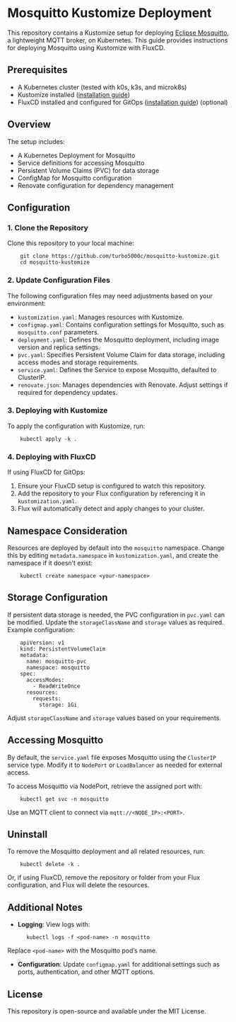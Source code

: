 # Mosquitto Kustomize Deployment

This repository contains a Kustomize setup for deploying [Eclipse Mosquitto](https://mosquitto.org/), a lightweight MQTT broker, on Kubernetes. This guide provides instructions for deploying Mosquitto using Kustomize with FluxCD.

## Prerequisites

- A Kubernetes cluster (tested with k0s, k3s, and microk8s)
- Kustomize installed ([installation guide](https://kubectl.docs.kubernetes.io/installation/kustomize/))
- FluxCD installed and configured for GitOps ([installation guide](https://fluxcd.io/docs/installation/)) (optional)

## Overview

The setup includes:
- A Kubernetes Deployment for Mosquitto
- Service definitions for accessing Mosquitto
- Persistent Volume Claims (PVC) for data storage
- ConfigMap for Mosquitto configuration
- Renovate configuration for dependency management

## Configuration

### 1. Clone the Repository

Clone this repository to your local machine:
```
    git clone https://github.com/turbo5000c/mosquitto-kustomize.git
    cd mosquitto-kustomize
```
### 2. Update Configuration Files

The following configuration files may need adjustments based on your environment:
- `kustomization.yaml`: Manages resources with Kustomize.
- `configmap.yaml`: Contains configuration settings for Mosquitto, such as `mosquitto.conf` parameters.
- `deployment.yaml`: Defines the Mosquitto deployment, including image version and replica settings.
- `pvc.yaml`: Specifies Persistent Volume Claim for data storage, including access modes and storage requirements.
- `service.yaml`: Defines the Service to expose Mosquitto, defaulted to ClusterIP.
- `renovate.json`: Manages dependencies with Renovate. Adjust settings if required for dependency updates.

### 3. Deploying with Kustomize

To apply the configuration with Kustomize, run:
```
    kubectl apply -k .
```
### 4. Deploying with FluxCD

If using FluxCD for GitOps:
1. Ensure your FluxCD setup is configured to watch this repository.
2. Add the repository to your Flux configuration by referencing it in `kustomization.yaml`.
3. Flux will automatically detect and apply changes to your cluster.

## Namespace Consideration

Resources are deployed by default into the `mosquitto` namespace. Change this by editing `metadata.namespace` in `kustomization.yaml`, and create the namespace if it doesn’t exist:
```
    kubectl create namespace <your-namespace>
```
## Storage Configuration

If persistent data storage is needed, the PVC configuration in `pvc.yaml` can be modified. Update the `storageClassName` and `storage` values as required. Example configuration:
```
    apiVersion: v1
    kind: PersistentVolumeClaim
    metadata:
      name: mosquitto-pvc
      namespace: mosquitto
    spec:
      accessModes:
        - ReadWriteOnce
      resources:
        requests:
          storage: 1Gi
```
Adjust `storageClassName` and `storage` values based on your requirements.

## Accessing Mosquitto

By default, the `service.yaml` file exposes Mosquitto using the `ClusterIP` service type. Modify it to `NodePort` or `LoadBalancer` as needed for external access.

To access Mosquitto via NodePort, retrieve the assigned port with:
```
    kubectl get svc -n mosquitto
```
Use an MQTT client to connect via `mqtt://<NODE_IP>:<PORT>`.

## Uninstall

To remove the Mosquitto deployment and all related resources, run:
```
    kubectl delete -k .
```
Or, if using FluxCD, remove the repository or folder from your Flux configuration, and Flux will delete the resources.

## Additional Notes

- **Logging**: View logs with:
```
      kubectl logs -f <pod-name> -n mosquitto
```
  Replace `<pod-name>` with the Mosquitto pod’s name.

- **Configuration**: Update `configmap.yaml` for additional settings such as ports, authentication, and other MQTT options.

## License

This repository is open-source and available under the MIT License.

